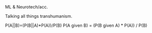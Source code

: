 ML & Neurotech/acc. 

Talking all things transhumanism. 

P(A||B)=(P(B||A)*P(A))/P(B)
P(A given B) = (P(B given A) * P(A)) / P(B)
